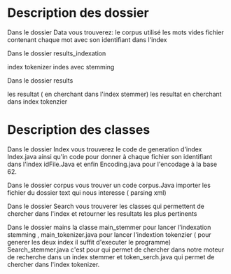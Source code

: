 # Description des dossier
Dans le dossier Data vous trouverez:
le corpus utilisé
les mots vides
fichier contenant chaque mot avec son identifiant dans l'index


Dans le dossier results_indexation

index tokenizer
indes avec stemming

Dans le dossier results

les resultat ( en cherchant dans l'index stemmer)
les resultat en cherchant dans index tokenzier

# Description des classes

Dans le dossier Index vous trouverez le code de generation d'index Index.java ainsi qu'in code pour donner à chaque fichier son identifiant dans l'index idFile.Java et enfin Encoding.java pour l'encodage à la base 62.

Dans le dossier corpus vous trouver un code corpus.Java  importer les fichier du dossier text qui nous interesse ( parsing xml)

Dans le dossier Search vous trouverer les classes qui permettent de chercher dans l'index et retourner les resultats les plus pertinents

Dans le dossier mains la classe main_stemmer pour lancer l'indexation stemming , main_tokenizer.java pour lancer l'indextion tokenzier ( pour generer les deux index il suffit d'executer le programme) Search_stemmer.java c'est pour qui permet de chercher dans notre moteur de recherche dans un index stemmer et token_serch.java qui permet de chercher dans l'index tokenizer.



